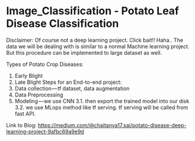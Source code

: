 # Image_Classification - Potato Leaf Disease Classification

Disclaimer: Of course not a deep learning project. Click bait!! Haha..
The data we will be dealing with is similar to a normal Machine learning project. But this procedure can be implemented to large dataset as well.

Types of Potato Crop Diseases:
1. Early Blight
2. Late Blight
Steps for an End-to-end project:
1. Data collection — tf dataset, data augmentation
2. Data Preprocessing
3. Modeling — we use CNN
3.1. then export the trained model into our disk
3.2. we use MLops method like tf serving. tf serving will be called from fast API.

Link to Blog: https://medium.com/@chaitanya17.sai/potato-disease-deep-learning-project-9afbc69a9e9d

